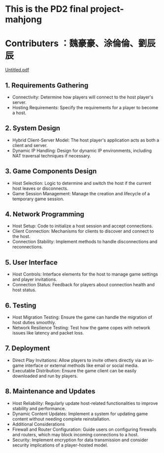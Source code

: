 # This is the PD2 final project-mahjong
# Contributers ：魏豪豪、涂倫倫、劉辰辰
[Untitled.pdf](https://github.com/user-attachments/files/15876938/Untitled.pdf)

## 1. Requirements Gathering
* Connectivity: Determine how players will connect to the host player's server.
* Hosting Requirements: Specify the requirements for a player to become a host.
## 2. System Design
* Hybrid Client-Server Model: The host player's application acts as both a client and server.
* Dynamic IP Handling: Design for dynamic IP environments, including NAT traversal techniques if necessary.
## 3. Game Components Design
* Host Selection: Logic to determine and switch the host if the current host leaves or disconnects.
* Game Session Management: Manage the creation and lifecycle of a temporary game session.
## 4. Network Programming
* Host Setup: Code to initialize a host session and accept connections.
* Client Connection: Mechanisms for clients to discover and connect to the host.
* Connection Stability: Implement methods to handle disconnections and reconnections.
## 5. User Interface
* Host Controls: Interface elements for the host to manage game settings and player invitations.
* Connection Status: Feedback for players about connection health and host status.
## 6. Testing
* Host Migration Testing: Ensure the game can handle the migration of host duties smoothly.
* Network Resilience Testing: Test how the game copes with network issues like latency and packet loss.
## 7. Deployment
* Direct Play Invitations: Allow players to invite others directly via an in-game interface or external methods like email or social media.
* Executable Distribution: Ensure the game client can be easily downloaded and run by players.
## 8. Maintenance and Updates
* Host Reliability: Regularly update host-related functionalities to improve stability and performance.
* Dynamic Content Updates: Implement a system for updating game content without needing complete reinstallation.
* Additional Considerations
* Firewall and Router Configuration: Guide users on configuring firewalls and routers, which may block incoming connections to a host.
* Security: Implement encryption for data transmission and consider security implications of a player-hosted model.
